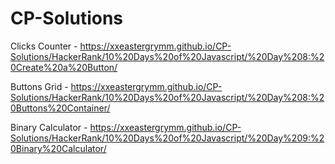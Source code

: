 # CP-Solutions

Clicks Counter - https://xxeastergrymm.github.io/CP-Solutions/HackerRank/10%20Days%20of%20Javascript/%20Day%208:%20Create%20a%20Button/

Buttons Grid - https://xxeastergrymm.github.io/CP-Solutions/HackerRank/10%20Days%20of%20Javascript/%20Day%208:%20Buttons%20Container/

Binary Calculator - https://xxeastergrymm.github.io/CP-Solutions/HackerRank/10%20Days%20of%20Javascript/%20Day%209:%20Binary%20Calculator/
